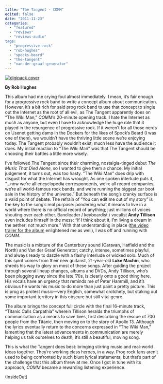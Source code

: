 ```yaml
---
title: "The Tangent - COMM"
edited: false
date: "2011-11-23"
categories:
  - "featured"
  - "reviews"
  - "reviews-audio"
tags:
  - "progressive-rock"
  - "rob-hughes"
  - "spocks-beard"
  - "the-tangent"
  - "van-der-graaf-generator"
---
```


[![](http://www.hellbound.ca/wp-content/uploads/2011/11/digipack-cover.jpg "digipack cover")](http://www.hellbound.ca/wp-content/uploads/2011/11/digipack-cover.jpg)

**By Rob Hughes**

This album had me crying foul almost immediately. I mean, it’s fair enough for a progressive rock band to write a concept album about communication. However, it’s a bit rich for said prog rock band to use that concept to single out the Internet as the root of all evil, as The Tangent apparently does on “The Wiki Man,” _COMM_’s 20-minute opening track. I hate the Internet as much as anyone, but even I have to acknowledge the huge role that it played in the resurgence of progressive rock. If it weren’t for all those nerds on Usenet getting damp in the Dockers for the likes of Spock’s Beard (I was one of them), we wouldn’t have the thriving little scene we’re enjoying today. The Tangent probably wouldn’t exist, much less have the audience it does. My initial reaction to “The Wiki Man” was that The Tangent should be choosing their battles a little more wisely.

I’ve followed The Tangent since their charming, nostalgia-tinged debut _The Music That Died Alone_, so I wanted to give them a chance. My initial judgement, it turns out, was too hasty. “The Wiki Man” does drip with disgust for what the Internet has wrought. As one spoken interlude puts it, “…now we’re all encyclopedia correspondents, we’re all record companies, we’re all world-famous rock bands, and we’re running the biggest car boot sale in the history of the universe.” But beneath the song’s cranky surface is a valid point of debate. The refrain of “You can edit me out of my story” is the key to the song’s real purpose: pondering what it means to live in a world where there is no official record of anything; just millions of voices shouting over each other. Bandleader / keyboardist / vocalist **Andy Tillison** even includes himself in the mess: “If I think about it, I’m living a dream in the aether; not much more.” With that understanding in place ([the video trailer for the album](http://www.youtube.com/watch?v=YMqv3PtFnxk) enlightened me as well), I was off and running with _COMM_.

The music is a mixture of the Canterbury sound (Caravan, Hatfield and the North) and Van der Graaf Generator; catchy, intense, sometimes playful, and always ready to dazzle with a flashy interlude or wicked solo. Much of this spirit comes from their new guitarist, 21-year-old **Luke Machin**, who shreds his way to glory on most of these songs. After guiding the project through several lineup changes, albums and DVDs, Andy Tillison, who’s been plugging away since the late ’70s, is clearly onto a good thing here. His vocals have an urgency that reminds me of Peter Hammill, and it’s obvious he wants his music to do more than just paint a pretty picture. This is prog as protest music—very English, somewhat crotchety, but staking out some important territory in this obscure but still vital genre.

The album brings the concept full circle with the final 16-minute track, “Titanic Calls Carpathia” wherein Tillison heralds the triumphs of communication as a means to save lives, first describing the rescue of 700 people from the Titanic, then moving on to the story of Apollo 13. Although the lyrics eventually return to the concerns expressed in “The Wiki Man,” lamenting that the latest advancements in communication are merely helping us talk ourselves to death, it’s still a beautiful, moving song.

This is what the Tangent does best: bringing stirring music and real-world ideas together. They’re working class heroes, in a way. Prog rock fans aren’t used to being confronted by such blunt lyrical statements, but that’s part of the challenge that this album threw at me. Once I got in tune with its approach, _COMM_ became a rewarding listening experience.

(InsideOut)
